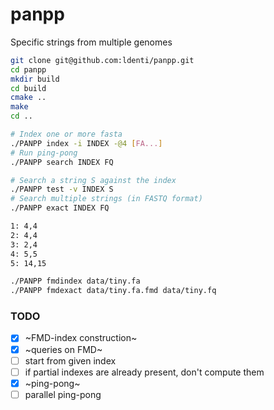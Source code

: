 # panpp
Specific strings from multiple genomes

``` sh
git clone git@github.com:ldenti/panpp.git
cd panpp
mkdir build
cd build
cmake ..
make
cd ..
```

``` sh
# Index one or more fasta
./PANPP index -i INDEX -@4 [FA...]
# Run ping-pong
./PANPP search INDEX FQ

# Search a string S against the index
./PANPP test -v INDEX S
# Search multiple strings (in FASTQ format)
./PANPP exact INDEX FQ

1: 4,4
2: 4,4
3: 2,4
4: 5,5
5: 14,15

./PANPP fmdindex data/tiny.fa
./PANPP fmdexact data/tiny.fa.fmd data/tiny.fq
```

### TODO
- [X] ~FMD-index construction~
- [X] ~queries on FMD~
- [ ] start from given index
- [ ] if partial indexes are already present, don't compute them
- [X] ~ping-pong~
- [ ] parallel ping-pong
